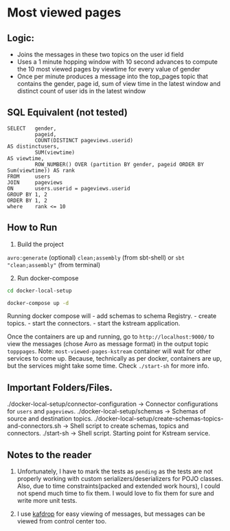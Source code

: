 # Most viewed pages

## Logic:
- Joins the messages in these two topics on the user id field
- Uses a 1 minute hopping window with 10 second advances to compute the 10 most viewed
pages by viewtime for every value of gender
- Once per minute produces a message into the top_pages topic that contains the gender,
page id, sum of view time in the latest window and distinct count of user ids in the latest
window

## SQL Equivalent (not tested)

```
SELECT   gender, 
         pageid, 
         COUNT(DISTINCT pageviews.userid)                                       AS distinctusers, 
         SUM(viewtime)                                                          AS viewtime, 
         ROW_NUMBER() OVER (partition BY gender, pageid ORDER BY Sum(viewtime)) AS rank 
FROM     users 
JOIN     pageviews 
ON       users.userid = pageviews.userid 
GROUP BY 1, 2 
ORDER BY 1, 2 
where    rank <= 10
```

## How to Run

1. Build the project

`avro:generate` (optional)
`clean;assembly` (from sbt-shell) or `sbt "clean;assembly"` (from terminal)

2. Run docker-compose

```bash
cd docker-local-setup

docker-compose up -d
```

Running docker compose will 
    - add schemas to schema Registry.
    - create topics.
    - start the connectors.
    - start the kstream application.
    
Once the containers are up and running, go to `http://localhost:9000/` to view the messages (chose Avro as message format) in the 
output topic `topppages`.
Note: `most-viewed-pages-kstream` container will wait for other services to come up. Because, technically as per docker,
containers are up, but the services might take some time. Check `./start-sh` for more info.
    
## Important Folders/Files.

./docker-local-setup/connector-configuration -> Connector configurations for `users` and `pageviews`.
./docker-local-setup/schemas -> Schemas of source and destination topics.
./docker-local-setup/create-schemas-topics-and-connectors.sh -> Shell script to create schemas, topics and connectors.
./start-sh -> Shell script. Starting point for Kstream service.
    

## Notes to the reader

1. Unfortunately, I have to mark the tests as `pending` as the tests are not properly working with custom 
serializers/deserializers for POJO classes. Also, due to time constraints(packed and extended work hours), 
I could not spend much time to fix them. I would love to fix them for sure and write more unit tests.

2. I use [kafdrop](https://github.com/obsidiandynamics/kafdrop) for easy viewing of messages, but messages can be viewed 
from control center too.
